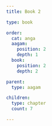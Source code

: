 ```yaml
---
title: Book 2

type: book

order:
  cat: anga
  aagam: 
    position: 2
    depth: 1
  book: 
    position: 2
    depth: 2

parent:
  type: aagam

children:
  type: chapter
  count: 7

---
```

